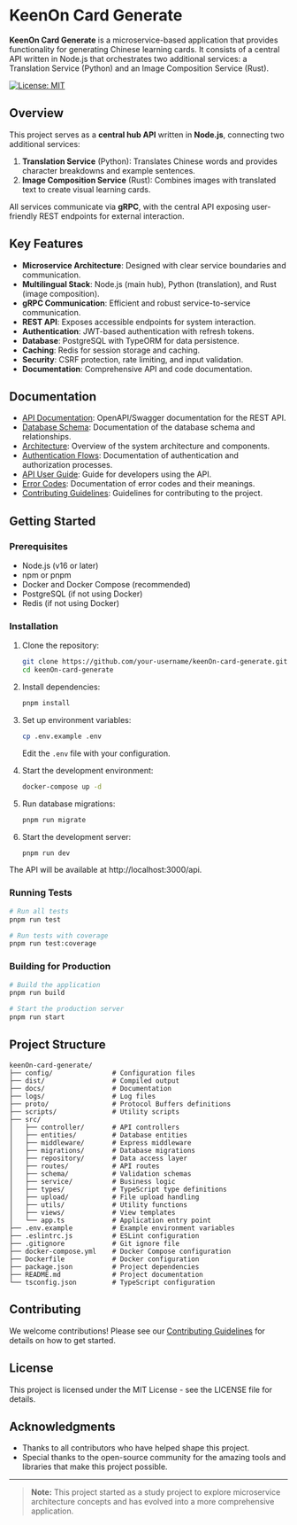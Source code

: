 # KeenOn Card Generate

**KeenOn Card Generate** is a microservice-based application that provides functionality for generating Chinese learning
cards. It consists of a central API written in Node.js that orchestrates two additional services: a Translation
Service (Python) and an Image Composition Service (Rust).

[![License: MIT](https://img.shields.io/badge/License-MIT-yellow.svg)](https://opensource.org/licenses/MIT)

## Overview

This project serves as a **central hub API** written in **Node.js**, connecting two additional services:

1. **Translation Service** (Python): Translates Chinese words and provides character breakdowns and example sentences.
2. **Image Composition Service** (Rust): Combines images with translated text to create visual learning cards.

All services communicate via **gRPC**, with the central API exposing user-friendly REST endpoints for external
interaction.

## Key Features

- **Microservice Architecture**: Designed with clear service boundaries and communication.
- **Multilingual Stack**: Node.js (main hub), Python (translation), and Rust (image composition).
- **gRPC Communication**: Efficient and robust service-to-service communication.
- **REST API**: Exposes accessible endpoints for system interaction.
- **Authentication**: JWT-based authentication with refresh tokens.
- **Database**: PostgreSQL with TypeORM for data persistence.
- **Caching**: Redis for session storage and caching.
- **Security**: CSRF protection, rate limiting, and input validation.
- **Documentation**: Comprehensive API and code documentation.

## Documentation

- [API Documentation](docs/openapi.yaml): OpenAPI/Swagger documentation for the REST API.
- [Database Schema](docs/database-schema.md): Documentation of the database schema and relationships.
- [Architecture](docs/architecture.md): Overview of the system architecture and components.
- [Authentication Flows](docs/auth-flows.md): Documentation of authentication and authorization processes.
- [API User Guide](docs/api-guide.md): Guide for developers using the API.
- [Error Codes](docs/error-codes.md): Documentation of error codes and their meanings.
- [Contributing Guidelines](docs/contributing.md): Guidelines for contributing to the project.

## Getting Started

### Prerequisites

- Node.js (v16 or later)
- npm or pnpm
- Docker and Docker Compose (recommended)
- PostgreSQL (if not using Docker)
- Redis (if not using Docker)

### Installation

1. Clone the repository:

    ```bash
    git clone https://github.com/your-username/keenOn-card-generate.git
    cd keenOn-card-generate
    ```

2. Install dependencies:

    ```bash
    pnpm install
    ```

3. Set up environment variables:

    ```bash
    cp .env.example .env
    ```

    Edit the `.env` file with your configuration.

4. Start the development environment:

    ```bash
    docker-compose up -d
    ```

5. Run database migrations:

    ```bash
    pnpm run migrate
    ```

6. Start the development server:
    ```bash
    pnpm run dev
    ```

The API will be available at http://localhost:3000/api.

### Running Tests

```bash
# Run all tests
pnpm run test

# Run tests with coverage
pnpm run test:coverage
```

### Building for Production

```bash
# Build the application
pnpm run build

# Start the production server
pnpm run start
```

## Project Structure

```
keenOn-card-generate/
├── config/               # Configuration files
├── dist/                 # Compiled output
├── docs/                 # Documentation
├── logs/                 # Log files
├── proto/                # Protocol Buffers definitions
├── scripts/              # Utility scripts
├── src/
│   ├── controller/       # API controllers
│   ├── entities/         # Database entities
│   ├── middleware/       # Express middleware
│   ├── migrations/       # Database migrations
│   ├── repository/       # Data access layer
│   ├── routes/           # API routes
│   ├── schema/           # Validation schemas
│   ├── service/          # Business logic
│   ├── types/            # TypeScript type definitions
│   ├── upload/           # File upload handling
│   ├── utils/            # Utility functions
│   ├── views/            # View templates
│   └── app.ts            # Application entry point
├── .env.example          # Example environment variables
├── .eslintrc.js          # ESLint configuration
├── .gitignore            # Git ignore file
├── docker-compose.yml    # Docker Compose configuration
├── Dockerfile            # Docker configuration
├── package.json          # Project dependencies
├── README.md             # Project documentation
└── tsconfig.json         # TypeScript configuration
```

## Contributing

We welcome contributions! Please see our [Contributing Guidelines](docs/contributing.md) for details on how to get
started.

## License

This project is licensed under the MIT License - see the LICENSE file for details.

## Acknowledgments

- Thanks to all contributors who have helped shape this project.
- Special thanks to the open-source community for the amazing tools and libraries that make this project possible.

---

> **Note:** This project started as a study project to explore microservice architecture concepts and has evolved into a
> more comprehensive application.
